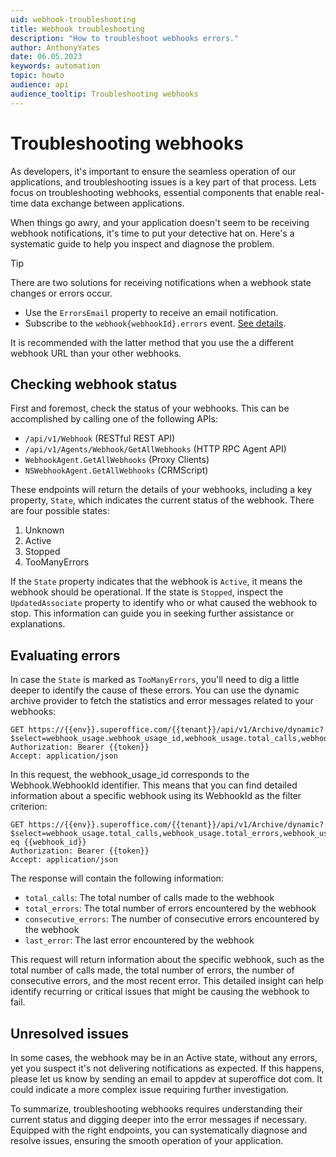 ```yaml
---
uid: webhook-troubleshooting
title: Webhook troubleshooting
description: "How to troubleshoot webhooks errors."
author: AnthonyYates
date: 06.05.2023
keywords: automation
topic: howto
audience: api
audience_tooltip: Troubleshooting webhooks
---
```


# Troubleshooting webhooks

As developers, it's important to ensure the seamless operation of our applications, and troubleshooting issues is a key part of that process. Lets focus on troubleshooting webhooks, essential components that enable real-time data exchange between applications.

When things go awry, and your application doesn't seem to be receiving webhook notifications, it's time to put your detective hat on. Here's a systematic guide to help you inspect and diagnose the problem.

> [!TIP]
> There are two solutions for receiving notifications when a webhook state
> changes or errors occur.
>
> * Use the `ErrorsEmail` property to receive an email notification.
> * Subscribe to the `webhook{webhookId}.errors` event. [See details][1].
>
> It is recommended with the latter method that you use the a different webhook URL than your other webhooks.

## Checking webhook status

First and foremost, check the status of your webhooks. This can be accomplished by calling one of the following APIs:

- `/api/v1/Webhook` (RESTful REST API)
- `/api/v1/Agents/Webhook/GetAllWebhooks` (HTTP RPC Agent API)
- `WebhookAgent.GetAllWebhooks` (Proxy Clients)
- `NSWebhookAgent.GetAllWebhooks` (CRMScript)

These endpoints will return the details of your webhooks, including a key property, `State`, which indicates the current status of the webhook. There are four possible states:

1. Unknown
2. Active
3. Stopped
4. TooManyErrors

If the `State` property indicates that the webhook is `Active`, it means the webhook should be operational. If the state is `Stopped`, inspect the `UpdatedAssociate` property to identify who or what caused the webhook to stop. This information can guide you in seeking further assistance or explanations.

## Evaluating errors

In case the `State` is marked as `TooManyErrors`, you'll need to dig a little deeper to identify the cause of these errors. You can use the dynamic archive provider to fetch the statistics and error messages related to your webhooks:

```http
GET https://{{env}}.superoffice.com/{{tenant}}/api/v1/Archive/dynamic?$select=webhook_usage.webhook_usage_id,webhook_usage.total_calls,webhook_usage.total_errors,webhook_usage.consecutive_errors,webhook_usage.last_error
Authorization: Bearer {{token}}
Accept: application/json
```

In this request, the webhook_usage_id corresponds to the Webhook.WebhookId identifier. This means that you can find detailed information about a specific webhook using its WebhookId as the filter criterion:

```http
GET https://{{env}}.superoffice.com/{{tenant}}/api/v1/Archive/dynamic?$select=webhook_usage.total_calls,webhook_usage.total_errors,webhook_usage.consecutive_errors,webhook_usage.last_error&$filter=webhook_usage.webhook_usage_id eq {{webhook_id}}
Authorization: Bearer {{token}}
Accept: application/json
```

The response will contain the following information:

- `total_calls`: The total number of calls made to the webhook
- `total_errors`: The total number of errors encountered by the webhook
- `consecutive_errors`: The number of consecutive errors encountered by the webhook
- `last_error`: The last error encountered by the webhook

This request will return information about the specific webhook, such as the total number of calls made, the total number of errors, the number of consecutive errors, and the most recent error. This detailed insight can help identify recurring or critical issues that might be causing the webhook to fail.

## Unresolved issues

In some cases, the webhook may be in an Active state, without any errors, yet you suspect it's not delivering notifications as expected. If this happens, please let us know by sending an email to appdev at superoffice dot com. It could indicate a more complex issue requiring further investigation.

To summarize, troubleshooting webhooks requires understanding their current status and digging deeper into the error messages if necessary. Equipped with the right endpoints, you can systematically diagnose and resolve issues, ensuring the smooth operation of your application.

[1]: subscription.md#create-state-change-webhook
